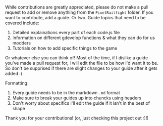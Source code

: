 While contributions are greatly appreciated, please do not make a pull request to add or remove anything from the `PixelRailfight` folder.
If you want to contribute, add a guide. Or two. Guide topics that need to be covered include:

1. Detailed explainations every part of each code.js file
2. Information on different gdevelop functions & what they can do for us modders
3. Tutorials on how to add specific things to the game

Or whatever else you can think of! Most of the time, if I dislike a guide you've made a pull request for, I will edit the file to be how I'd want it to be. 
So don't be supprised if there are slight changes to your guide after it gets added :)

Formatting:
1. Every guide needs to be in the markdown `.md` format
2. Make sure to break your guides up into chuncks using headers
3. Don't worry about specifics I'll edit the guide if it isn't in the best of shape

Thank you for your contributions! (or, just checking this project out :)!)
